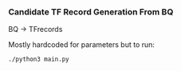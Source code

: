 ### Candidate TF Record Generation From BQ

BQ -> TFrecords

Mostly hardcoded for parameters but to run:

`./python3 main.py`